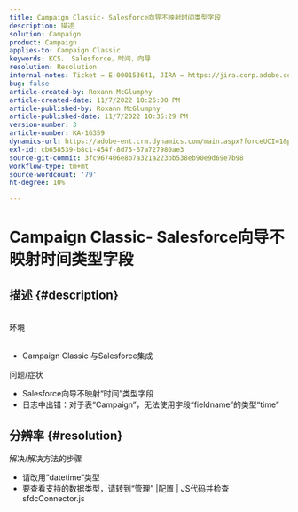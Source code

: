 ```yaml
---
title: Campaign Classic- Salesforce向导不映射时间类型字段
description: 描述
solution: Campaign
product: Campaign
applies-to: Campaign Classic
keywords: KCS， Salesforce，时间，向导
resolution: Resolution
internal-notes: Ticket = E-000153641, JIRA = https://jira.corp.adobe.com/browse/NEO-27340
bug: false
article-created-by: Roxann McGlumphy
article-created-date: 11/7/2022 10:26:00 PM
article-published-by: Roxann McGlumphy
article-published-date: 11/7/2022 10:35:29 PM
version-number: 3
article-number: KA-16359
dynamics-url: https://adobe-ent.crm.dynamics.com/main.aspx?forceUCI=1&pagetype=entityrecord&etn=knowledgearticle&id=a7e62e27-eb5e-ed11-9561-6045bd006704
exl-id: cb658539-b8c1-454f-8d75-67a727980ae3
source-git-commit: 3fc967406e8b7a321a223bb538eb90e9d69e7b98
workflow-type: tm+mt
source-wordcount: '79'
ht-degree: 10%

---
```


# Campaign Classic- Salesforce向导不映射时间类型字段

## 描述 {#description}

<br>环境<br><br>
- Campaign Classic 与Salesforce集成

问题/症状
- Salesforce向导不映射“时间”类型字段
- 日志中出错：对于表“Campaign”，无法使用字段“fieldname”的类型“time”



## 分辨率 {#resolution}

解决/解决方法的步骤
- 请改用“datetime”类型
- 要查看支持的数据类型，请转到“管理” |配置 | JS代码并检查sfdcConnector.js
